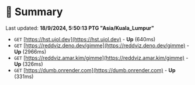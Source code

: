 # 📖 Summary
Last updated: **18/9/2024, 5:50:13 PTG "Asia/Kuala_Lumpur"**

- `GET` [https://hst.ujol.dev](https://hst.ujol.dev) - **Up** (640ms)
- `GET` [https://reddviz.deno.dev/gimme](https://reddviz.deno.dev/gimme) - **Up** (2966ms)
- `GET` [https://reddviz.amar.kim/gimme](https://reddviz.amar.kim/gimme) - **Up** (326ms)
- `GET` [https://dumb.onrender.com](https://dumb.onrender.com) - **Up** (331ms)
